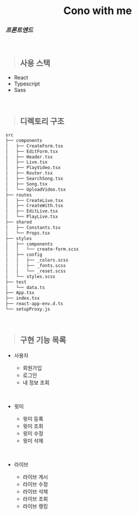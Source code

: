 <h1 align="center">Cono with me</h1>

### _프론트엔드_

<br />

> ## 사용 스택

- React
- Typescript
- Sass

<br>

> ## 디렉토리 구조

```bash
src
├── components
│   ├── CreateForm.tsx
│   ├── EditForm.tsx
│   ├── Header.tsx
│   ├── Live.tsx
│   ├── PlayVideo.tsx
│   ├── Router.tsx
│   ├── SearchSong.tsx
│   ├── Song.tsx
│   └── UploadVideo.tsx
├── routes
│   ├── CreateLive.tsx
│   ├── CreateWith.tsx
│   ├── EditLive.tsx
│   └── PlayLive.tsx
├── shared
│   ├── Constants.tsx
│   └── Props.tsx
├── styles
│   ├── components
│   │   └── create-form.scss
│   ├── config
│   │   ├── _colors.scss
│   │   ├── _fonts.scss
│   │   └── _reset.scss
│   └── styles.scss
├── test
│   └── data.ts
├── App.tsx
├── index.tsx
├── react-app-env.d.ts
└── setupProxy.js
```

<br>

> ## 구현 기능 목록

- 사용자

  - 회원가입
  - 로그인
  - 내 정보 조회

<br>

- 윗미

  - 윗미 등록
  - 윗미 조회
  - 윗미 수정
  - 윗미 삭제

<br>

- 라이브

  - 라이브 게시
  - 라이브 수정
  - 라이브 삭제
  - 라이브 조회
  - 라이브 랭킹

<br>

<br>
